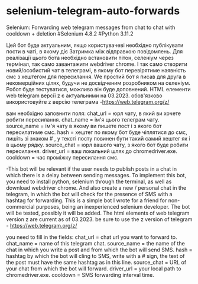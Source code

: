# selenium-telegram-auto-forwards
Selenium: Forwarding web telegram messages from chat to chat with cooldown + deletion 
#Selenium 4.8.2 
#Python 3.11.2

Цей бот буде актуальним, якщо користувачеві необхідно публікувати пости в чаті, в якому діє Затримка між відправкою повідомлень. Для реалізації цього бота необхідно встановити пітон, селеніум через термінал, так само завантажити webdriver chrome. І так само створити новий/особистий чат в телеграмі, в якому бот перевірятиме наявність смс з хештегом для пересилання. Wе простий бот я писав для друга в некомерційних цілях, будучи не досвідченим розробником на селеніум. Робот буде тестуватися, можливо він буде доповнений. HTML елементи web telegram версії z є актуальними на 03.2023. обов'язково використовуйте z версію телеграма -https://web.telegram.org/z/

вам необхідно заповнити поля:
chat_url = юрл чату, в який ви хочете робити пересилання.
chat_name = ім'я цього телеграм чату.
source_name = ім'я чату в якому ви пишете пост і з якого бот пересилатиме смс.
hash = хештег по якому бот буде чіплятися до смс, пишіть зі знаком # , у тексті посту повинен бути такий самий хештег як і в цьому рядку.
source_chat = юрл вашого чату, з якого бот буде робити пересилання.
driver_url = ваш локальний шлях до chromedriver.exe.
cooldown = час проміжку пересилання смс.

-This bot will be relevant if the user needs to publish posts in a chat in which there is a delay between sending messages. To implement this bot, you need to install python, selenium through the terminal, as well as download webdriver chrome. And also create a new / personal chat in the telegram, in which the bot will check for the presence of SMS with a hashtag for forwarding. This is a simple bot I wrote for a friend for non-commercial purposes, being an inexperienced selenium developer. The bot will be tested, possibly it will be added. The html elements of web telegram version z are current as of 03.2023. be sure to use the z version of telegram - https://web.telegram.org/z/

you need to fill in the fields:
chat_url = chat url you want to forward to.
chat_name = name of this telegram chat.
source_name = the name of the chat in which you write a post and from which the bot will send SMS.
hash = hashtag by which the bot will cling to SMS, write with a # sign, the text of the post must have the same hashtag as in this line.
source_chat = URL of your chat from which the bot will forward.
driver_url = your local path to chromedriver.exe.
cooldown = SMS forwarding interval time.
